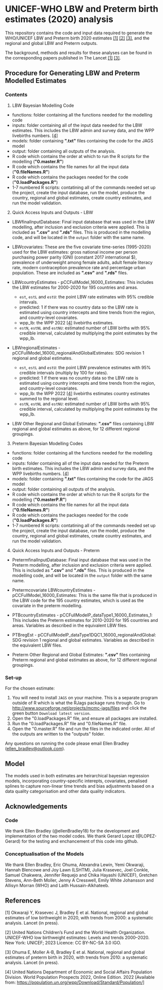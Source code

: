 # UNICEF-WHO LBW and Preterm birth estimates (2020) analysis

This repository contains the code and input data required to generate the WHO/UNICEF LBW and Preterm birth 2020 estimates [[1]](#1) [[2]](#2) [[3]](#3), and the regional and global LBW and Preterm outputs.

The background, methods and results for these analyses can be found in the corresponding papers published in The Lancet [[1]](#1) [[3]](#3).

## Procedure for Generating LBW and Preterm Modelled Estimates

### Contents

1. LBW Bayesian Modelling Code
- functions: folder containing all the functions needed for the modelling code
- inputs: folder containing all of the input data needed for the LBW estimates. This includes the LBW admin and survey data, and the WPP livebirths numbers. [[4]](#4)
- models: folder containing <b>".txt"</b> files containing the code for the JAGS model
- output: folder containing all outputs of the analysis.
- R code which contains the order at which to run the R scripts for the modelling (<b>"0.master.R"</b>)
- R code which contains the file names for all the input data (<b>"0.fileNames.R"</b>)
- R code which contains the packages needed for the code (<b>"0.loadPackages.R"</b>) 
- 1-7 numbered R scripts: contatining all of the commands needed set up the project, create the input database, run the model, produce the country, regional and global estimates, create country estimates, and run the model validation.

2. Quick Access Inputs and Outputs - LBW 

- LBWfinalInputDatabase: Final input database that was used in the LBW modelling, after inclusion and exclusion criteria were applied. This is included as <b>".csv"</b> and <b>".rds"</b> files. This is produced in the modelling code, and will be located in the `output` folder with the same name.

- LBWcovariates: These are the five covariate time-series (1995-2020) used for the LBW estimates: gross national income per person purchasing power parity (GNI) (constant 2017 international $), prevalence of underweight among female adults, adult female literacy rate, modern contraception prevalence rate and percentage urban population. These are included as <b>".csv"</b> and <b>".rds"</b> files.

- LBWcountryEstimates - pCCFullModel_16000_Estimates: This includes the LBW estimates for 2000-2020 for 195 countries and areas.
  - `est`, `estL` and `estU`: the point LBW rate estimates with 95% credible intervals. 
  - predicted: 1 if there was no country data so the LBW rate is estimated using country intercepts and time trends from the region, and country-level covariates. 
  - wpp_lb: the WPP 2022 [[4]](#4) livebirths estimates.
  - `estN`, `estNL` and `estNU`: estimated number of LBW births with 95% credible interval, calculated by multiplying the point estimates by the wpp_lb. 

- LBWregionalEstimates - pCCFullModel_16000_regionalAndGlobalEstimates: SDG revision 1 regional and global estimates. 
  - `est`, `estL` and `estU`: the point LBW prevalence estimates with 95% credible intervals (multiply by 100 for rates). 
  - predicted: 1 if there was no country data so the LBW rate is estimated using country intercepts and time trends from the region, and country-level covariates. 
  - wpp_lb: the WPP 2022 [[4]](#4) livebirths estimates country estimates summed to the regional level.
  - `estN`, `estNL` and `estNU`: estimated number of LBW births with 95% credible interval, calculated by multiplying the point estimates by the wpp_lb.

- LBW Other Regional and Global Estimates: <b>".csv"</b> files containing LBW regional and global estimates as above, for 12 different regional groupings.


3. Preterm Bayesian Modelling Codes
- functions: folder containing all the functions needed for the modelling code
- inputs: folder containing all of the input data needed for the Preterm birth estimates. This includes the LBW admin and survey data, and the WPP livebirths numbers. [[4]](#4)
- models: folder containing <b>".txt"</b> files containing the code for the JAGS model
- output: folder containing all outputs of the analysis.
- R code which contains the order at which to run the R scripts for the modelling (<b>"0.masterP.R"</b>)
- R code which contains the file names for all the input data (<b>"0.fileNames.R"</b>)
- R code which contains the packages needed for the code (<b>"0.loadPackages.R"</b>) 
- 1-7 numbered R scripts: contatining all of the commands needed set up the project, create the input database, run the model, produce the country, regional and global estimates, create country estimates, and run the model validation.
  
4. Quick Access Inputs and Outputs - Preterm 

- PretermfinalInputDatabase: Final input database that was used in the Preterm modelling, after inclusion and exclusion criteria were applied. This is included as <b>".csv"</b> and <b>".rds"</b> files. This is produced in the modelling code, and will be located in the `output` folder with the same name.

- Pretermcovariate LBWcountryEstimates - pCCFullModel_16000_Estimates: 
This is the same file that is produced in the LBW code for the 195 country estimates, which is used as the covariate in the preterm modelling.

- PTBcountryEstimates - pCCFullModelP_dataType1_16000_Estimates_1: This includes the Preterm estimates for 2010-2020 for 195 countries and areas. Variables as described in the equivalent LBW files. 

- PTBregEst - pCCFullModelP_dataType1DQC1_16000_regionalAndGlobal: SDG revision 1 regional and global estimates. Variables as described in the equivalent LBW files.

- Preterm Other Regional and Global Estimates: <b>".csv"</b> files containing Preterm regional and global estimates as above, for 12 different regional groupings.


### Set-up
For the chosen estimate: 
1. You will need to install `JAGS` on your machine. 
   This is a separate program outside of R which is what the RJags package runs through. 
   Go to http://www.sourceforge.net/projects/mcmc-jags/files and click the green button `Download latest version`.
2. Open the "0.loadPackages.R" file, and ensure all packages are installed. 
3. Run the "0.loadPackages.R" file and "0.fileNames.R" file.
4. Open the "0.master.R" file and run the files in the indicated order.
All of the outputs are written to the "outputs" folder.

Any questions on running the code please email Ellen Bradley (ellen_bradley@outlook.com).

## Model 
The models used in both estimates are heirarchical bayesian regression models, incorporating country-specific interepts, covariates, penalised splines to capture non-linear time trends and bias adjustments based on a data quality categorisation and other data quality indicators.

## Acknowledgements
### Code 
We thank Ellen Bradley (@ellenBradley18) for the development and implementation of the two model codes. 
We thank Gerard Lopez (@LOPEZ-Gerard) for the testing and enchancement of this code into github.

### Conceptualisation of the Models
We thank Ellen Bradley, Eric Ohuma, Alexandra Lewin, Yemi Okwaraji, Hannah Blencowe and Joy Lawn (LSHTM), Julia Krasevec, Joel Conkle, Samuel Chakwera, Jennifer Requejo and Chika Hayashi (UNICEF), Gretchen Stevens, Ann-Beth Moller, Jenny A Cresswell, Emily White Johansson and Allisyn Morran (WHO) and Laith Hussain-Alkhateeb.

## References
<a id="1">[1]</a> 
Okwaraji Y, Krasevec J, Bradley E et al. National, regional and global estimates of low birthweight in 2020, with trends from 2000: a systematic analysis. Lancet (in press).

<a id="2">[2]</a>
United Nations Children’s Fund and the World Health Organization. UNICEF-WHO low birthweight estimates: Levels and trends 2000–2020. New York: UNICEF; 2023 Licence: CC BY-NC-SA 3.0 IGO.

<a id="3">[3]</a> 
Ohuma E, Moller A-B, Bradley E et al. National, regional and global estimates of preterm birth in 2020, with trends from 2010: a systematic analysis. Lancet (in press).

<a id="4">[4]</a> 
United Nations Department of Economic and Social Affairs Population Division. World Population Prospects 2022, Online Edition. 2022 [Available from: https://population.un.org/wpp/Download/Standard/Population/]

